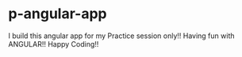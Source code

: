 # p-angular-app
I build this angular app for my Practice session only!! Having fun with ANGULAR!! Happy Coding!!
